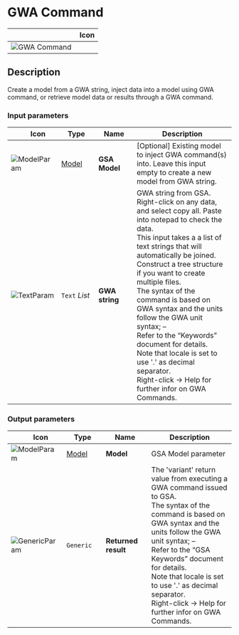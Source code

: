 # GWA Command
<!--- This file has been auto-generated, do not change it manually! Edit the generator here: https://github.com/arup-group/GSA-Grasshopper/tree/main/DocsGeneration --->

|<img width="150"/> Icon |
| ----------- |
|![GWA Command](./images/GwaCommand.png) |

## Description

Create a model from a GWA string, inject data into a model using GWA command, or retrieve model data or results through a GWA command.

### Input parameters

|<img width="20"/> Icon |<img width="200"/> Type |<img width="200"/> Name |<img width="1000"/> Description |
| ----------- | ----------- | ----------- | ----------- |
|![ModelParam](./images/ModelParam.png) |[Model](gsagh-model-parameter.md) |**GSA Model** |[Optional] Existing model to inject GWA command(s) into. Leave this input empty to create a new model from GWA string. |
|![TextParam](./images/TextParam.png) |`Text` _List_ |**GWA string** |GWA string from GSA. Right-click on any data, and select copy all. Paste into notepad to check the data. <br />This input takes a a list of text strings that will automatically be joined. Construct a tree structure if you want to create multiple files. <br />The syntax of the command is based on GWA syntax and the units follow the GWA unit syntax; –<br />Refer to the “Keywords” document for details.<br />Note that locale is set to use '.' as decimal separator.<br />Right-click -> Help for further infor on GWA Commands. |

### Output parameters

|<img width="20"/> Icon |<img width="200"/> Type |<img width="200"/> Name |<img width="1000"/> Description |
| ----------- | ----------- | ----------- | ----------- |
|![ModelParam](./images/ModelParam.png) |[Model](gsagh-model-parameter.md) |**Model** |GSA Model parameter |
|![GenericParam](./images/GenericParam.png) |`Generic` |**Returned result** |The 'variant' return value from executing a GWA command issued to GSA. <br />The syntax of the command is based on GWA syntax and the units follow the GWA unit syntax; –<br />Refer to the “GSA Keywords” document for details.<br />Note that locale is set to use '.' as decimal separator.<br />Right-click -> Help for further infor on GWA Commands. |


